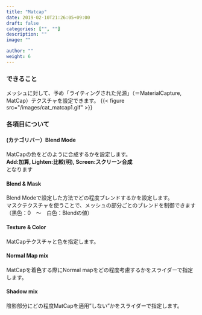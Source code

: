 ```yaml
---
title: "Matcap"
date: 2019-02-10T21:26:05+09:00
draft: false
categories: ["", ""]
description: ""
image: ""

author: ""
weight: 6
---
```


### できること
メッシュに対して、予め「ライティングされた光源」（＝MaterialCapture, MatCap）テクスチャを設定できます。
{{< figure src="/images/cat_matcap1.gif" >}}
### 各項目について
#### (カテゴリバー）Blend Mode
MatCapの色をどのように合成するかを設定します。  
**Add:加算, Lighten:比較(明), Screen:スクリーン合成**  
となります
#### Blend & Mask
Blend Modeで設定した方法でどの程度ブレンドするかを設定します。  
マスクテクスチャを使うことで、メッシュの部分ごとのブレンドを制御できます
（黒色：0　～　白色：Blendの値）
#### Texture & Color
MatCapテクスチャと色を指定します。
#### Normal Map mix
MatCapを着色する際にNormal mapをどの程度考慮するかをスライダーで指定します。
#### Shadow mix
陰影部分にどの程度MatCapを適用”しない”かをスライダーで指定します。
